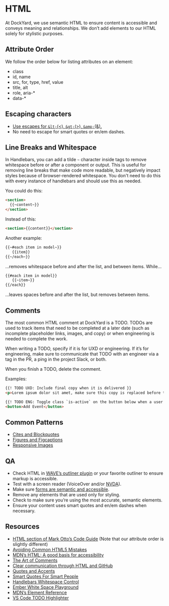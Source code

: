 # HTML
At DockYard, we use semantic HTML to ensure content is accessible and conveys meaning and relationships. We don’t add elements to our HTML solely for stylistic purposes. 

## Attribute Order
We follow the order below for listing attributes on an element:
* class
* id, name
* src, for, type, href, value
* title, alt
* role, aria-*
* data-*

## Escaping characters
* [Use escapes for `&lt;`(<), `&gt;`(>), `&amp;`(&).](https://www.w3.org/International/questions/qa-escapes#use)
* No need to escape for smart quotes or en/em dashes. 

## Line Breaks and Whitespace
In Handlebars, you can add a tilde `~` character inside tags to remove whitespace before or after a component or output. This is useful for removing line breaks that make code more readable, but negatively impact styles because of browser-rendered whitespace. You don't need to do this with every instance of handlebars and should use this as needed.

You could do this:
```html
<section>
  {{~content~}}
</section>
```

Instead of this:
```html
<section>{{content}}</section>
```

Another example:
```html
{{~#each item in model~}}
   {{item}}
{{~/each~}}
```
...removes whitespace before and after the list, and between items. While...

```html
{{#each item in model}}
   {{~item~}}
{{/each}}
```
...leaves spaces before and after the list, but removes between items.

## Comments
The most common HTML comment at DockYard is a TODO. TODOs are used to track items that need to be completed at a later date (such as incomplete placeholder links, images, and copy) or when engineering is needed to complete the work. 

When writing a TODO, specify if it is for UXD or engineering. If it’s for engineering, make sure to communicate that TODO with an engineer via a tag in the PR, a ping in the project Slack, or both. 

When you finish a TODO, delete the comment.

Examples:
```html
{{! TODO UXD: Include final copy when it is delivered }}
<p>Lorem ipsum dolor sit amet, make sure this copy is replaced before this is on prod.</p>

{{! TODO ENG: Toggle class `is-active` on the button below when a user clicks on it }}
<button>Add Event</button>
```

## Common Patterns
* [Cites and Blockquotes](http://html5doctor.com/cite-and-blockquote-reloaded/)
* [Figures and Figcaptions](http://html5doctor.com/the-figure-figcaption-elements/)
* [Responsive Images](https://developer.mozilla.org/en-US/docs/Learn/HTML/Multimedia_and_embedding/Responsive_images)

## QA
* Check HTML in [WAVE’s outliner plugin](https://chrome.google.com/webstore/detail/wave-evaluation-tool/jbbplnpkjmmeebjpijfedlgcdilocofh?hl=en-US) or your favorite outliner to ensure markup is accessible. 
* Test with a screen reader (VoiceOver and/or [NVDA](https://www.nvaccess.org/)).
* Make sure [forms are semantic and accessible](http://www.uxbooth.com/articles/styling-forms-accessibly/).
* Remove any elements that are used only for styling.
* Check to make sure you’re using the most accurate, semantic elements.
* Ensure your content uses smart quotes and en/em dashes when necessary.

## Resources
* [HTML section of Mark Otto’s Code Guide](http://codeguide.co/#html) (Note that our attribute order is slightly different)
* [Avoiding Common HTML5 Mistakes](http://html5doctor.com/avoiding-common-html5-mistakes/)
* [MDN’s HTML: A good basis for accessibility](https://developer.mozilla.org/en-US/docs/Learn/Accessibility/HTML)
* [The Art of Comments](https://css-tricks.com/the-art-of-comments/)
* [Clear communication through HTML and GitHub](https://dockyard.com/blog/2015/09/02/clear-communication-through-html)
* [Quotes and Accents](http://quotesandaccents.com/)
* [Smart Quotes For Smart People](http://smartquotesforsmartpeople.com/) 
* [Handlebars Whitespace Control](https://handlebarsjs.com/expressions.html#whitespace-control)
* [Ember White Space Playground](https://emberjs.jsbin.com/nubup/1/edit?html,css,js,output)
* [MDN’s Element Reference](https://developer.mozilla.org/en-US/docs/Web/HTML/Element)
* [VS Code TODO Highlighter](https://marketplace.visualstudio.com/items?itemName=wayou.vscode-todo-highlight)